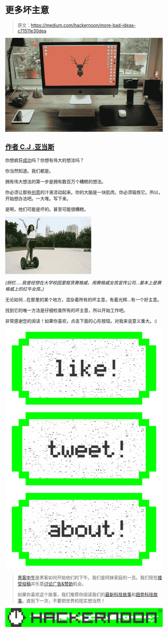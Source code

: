 # 更多坏主意

> 原文：<https://medium.com/hackernoon/more-bad-ideas-c71511e30dea>

![](img/093d6aa149e9e7f73f932c0fe178e13e.png)

## [作者 C.J .亚当斯](http://www.iamcjadams.com)

你想疯狂[成功](https://hackernoon.com/tagged/successful)吗？你想有伟大的想法吗？

你当然知道。我们都是。

拥有伟大想法的第一步是拥有数百万个糟糕的想法。

你必须让那些[创意](https://hackernoon.com/tagged/creative)的汁液流动起来。你的大脑是一块肌肉，你必须锻炼它。所以，开始想办法吧。一大堆。写下来。

是啊，他们可能是坏的。甚至可能很糟糕。

![](img/8e8f64f81f92e74e2e860e96820802f7.png)

*(侧栏…..我曾经想在大学校园里租赁赛格威，用赛格威女孩宣传公司…基本上是赛格威上的红牛女孩。)*

无论如何…在那里的某个地方，混杂着所有的坏主意，有着光辉…有一个好主意。

找到它的唯一方法是仔细检查所有的坏主意，所以开始工作吧。

非常感谢您的阅读！如果你喜欢，点击下面的心形按钮。对我来说意义重大。:)

[![](img/50ef4044ecd4e250b5d50f368b775d38.png)](http://bit.ly/HackernoonFB)[![](img/979d9a46439d5aebbdcdca574e21dc81.png)](https://goo.gl/k7XYbx)[![](img/2930ba6bd2c12218fdbbf7e02c8746ff.png)](https://goo.gl/4ofytp)

> [黑客中午](http://bit.ly/Hackernoon)是黑客如何开始他们的下午。我们是阿妹家庭的一员。我们现在[接受投稿](http://bit.ly/hackernoonsubmission)并乐意[讨论广告&赞助](mailto:partners@amipublications.com)机会。
> 
> 如果你喜欢这个故事，我们推荐你阅读我们的[最新科技故事](http://bit.ly/hackernoonlatestt)和[趋势科技故事](https://hackernoon.com/trending)。直到下一次，不要把世界的现实想当然！

[![](img/be0ca55ba73a573dce11effb2ee80d56.png)](https://goo.gl/Ahtev1)